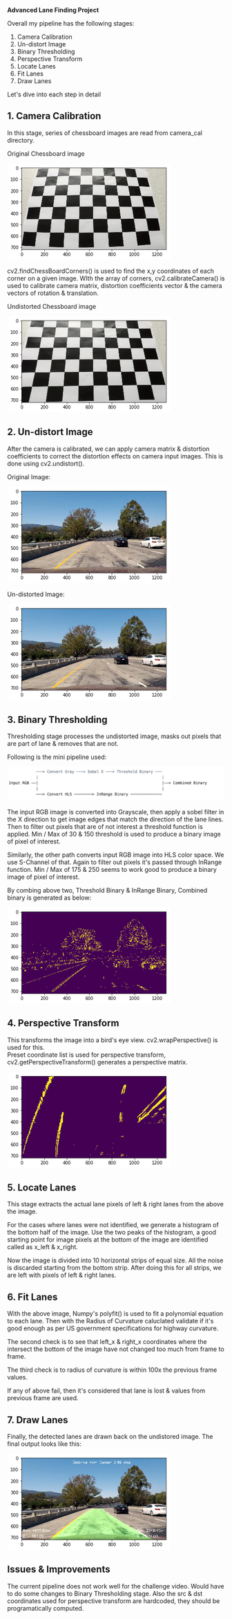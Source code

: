 **Advanced Lane Finding Project**

[//]: # (Image References)

[original_chessboard_image]: ./output_images/original_chessboard_image.png 
[undistorted_chessboard_image]: ./output_images/undistorted_chessboard_image.png 
[0_original_image]: ./output_images/0_original_image.png 
[1_undistorted_image]: ./output_images/1_undistorted_image.png 
[2_thresholded_image]: ./output_images/2_thresholded_image.png 
[3_perspective_transformed_image]: ./output_images/3_perspective_transformed_image.png 
[4_final_image]: ./output_images/4_final_image.png 
[camera_process]: ./examples/camera_process.png
[video1]: ./project_video_processed.mp4 "Video"


Overall my pipeline has the following stages:
1. Camera Calibration
2. Un-distort Image
3. Binary Thresholding
4. Perspective Transform
5. Locate Lanes
6. Fit Lanes
7. Draw Lanes

Let's dive into each step in detail

## 1. Camera Calibration

In this stage, series of chessboard images are read from camera_cal directory. 

Original Chessboard image

![Original Chessboard image][original_chessboard_image]

cv2.findChessBoardCorners() is used to find the x,y coordinates of each corner on a given image.
WIth the array of corners, cv2.calibrateCamera() is used to calibrate camera matrix, distortion coefficients vector &
the camera vectors of rotation & translation.

Undistorted Chessboard image

![Undistorted Chessboard image][undistorted_chessboard_image]


## 2. Un-distort Image

After the camera is calibrated, we can apply camera matrix & distortion coefficients to correct the distortion effects 
on camera input images. This is done using cv2.undistort().

Original Image:

![Original Image][0_original_image]

Un-distorted Image:

![Un-distorted Image][1_undistorted_image]


## 3. Binary Thresholding

Thresholding stage processes the undistorted image, masks out pixels that are part of lane & removes that are not.

Following is the mini pipeline used:

![Camera Process][camera_process]

The input RGB image is converted into Grayscale, then apply a sobel filter in the X direction to get image edges that match 
the direction of the lane lines. Then to filter out pixels that are of not interest a threshold function is applied.
Min / Max of 30 & 150 threshold is used to produce a binary image of pixel of interest.

Similarly, the other path converts input RGB image into HLS color space. We use S-Channel of that. Again to filter out pixels
it's passed through InRange function. Min / Max of 175 & 250 seems to work good to produce a binary image of pixel of interest.

By combing above two, Threshold Binary & InRange Binary, Combined binary is generated as below:

![Combined Image][2_thresholded_image]

## 4. Perspective Transform

This transforms the image into a bird's eye view. cv2.wrapPerspective() is used for this.   
Preset coordinate list is used for perspective transform, cv2.getPerspectiveTransform() generates a perspective
matrix.

![Perspective Transformed image][3_perspective_transformed_image]

## 5. Locate Lanes

This stage extracts the actual lane pixels of left & right lanes from the above the image. 

For the cases where lanes were not identified, we generate a histogram of the bottom half of the image.
Use the two peaks of the histogram, a good starting point for image pixels at the bottom of the image are
identified called as x_left & x_right.

Now the image is divided into 10 horizontal strips of equal size. All the noise is discarded starting from the bottom strip.
After doing this for all strips, we are left with pixels of left & right lanes.

## 6. Fit Lanes

With the above image, Numpy's polyfit() is used to fit a polynomial equation to each lane.
Then with the Radius of Curvature caluclated validate if it's good enough as per US government specifications for highway
curvature.

The second check is to see that left_x & right_x coordinates where the intersect the bottom of the image have not changed
too much from frame to frame.

The third check is to radius of curvature is within 100x the previous frame values.

If any of above fail, then it's considered that lane is lost & values from previous frame are used.

## 7. Draw Lanes

Finally, the detected lanes are drawn back on the undistored image. 
The final output looks like this:

![Final Image][4_final_image]

## Issues & Improvements

The current pipeline does not work well for the challenge video. Would have to do some changes to Binary Thresholding stage.
Also the src & dst coordinates used for perspective transform are hardcoded, they should be programatically computed.

